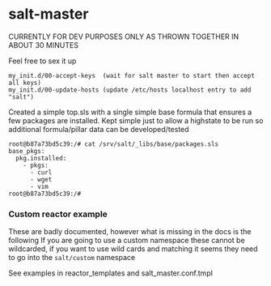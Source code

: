 # salt-master

CURRENTLY FOR DEV PURPOSES ONLY AS THROWN TOGETHER IN ABOUT 30 MINUTES

Feel free to sex it up

```
my_init.d/00-accept-keys  (wait for salt master to start then accept all keys)
my_init.d/00-update-hosts (update /etc/hosts localhost entry to add "salt")
```

Created a simple top.sls with a single simple base formula that ensures a few packages are installed. Kept simple
just to allow a highstate to be run so additional formula/pillar data can be developed/tested

```
root@b87a73bd5c39:/# cat /srv/salt/_libs/base/packages.sls
base_pkgs:
  pkg.installed:
    - pkgs:
      - curl
      - wget
      - vim
root@b87a73bd5c39:/#
```

### Custom reactor example

These are badly documented, however what is missing in the docs is the following
If you are going to use a custom namespace these cannot be wildcarded, if you want to
use wild cards and matching it seems they need to go into the `salt/custom` namespace

See examples in reactor_templates and salt_master.conf.tmpl